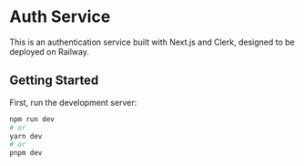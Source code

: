 # Auth Service

This is an authentication service built with Next.js and Clerk, designed to be deployed on Railway.

## Getting Started

First, run the development server:

```bash
npm run dev
# or
yarn dev
# or
pnpm dev

